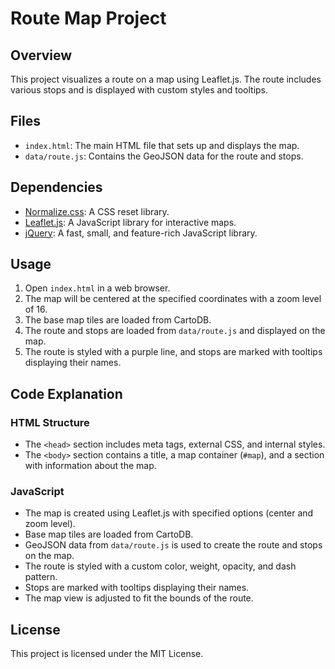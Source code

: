 # Route Map Project

## Overview

This project visualizes a route on a map using Leaflet.js. The route includes various stops and is displayed with custom styles and tooltips.

## Files

- `index.html`: The main HTML file that sets up and displays the map.
- `data/route.js`: Contains the GeoJSON data for the route and stops.

## Dependencies

- [Normalize.css](https://cdnjs.cloudflare.com/ajax/libs/normalize/5.0.0/normalize.css): A CSS reset library.
- [Leaflet.js](https://unpkg.com/leaflet@1.0.1/dist/leaflet.js): A JavaScript library for interactive maps.
- [jQuery](http://code.jquery.com/jquery-3.1.1.min.js): A fast, small, and feature-rich JavaScript library.

## Usage

1. Open `index.html` in a web browser.
2. The map will be centered at the specified coordinates with a zoom level of 16.
3. The base map tiles are loaded from CartoDB.
4. The route and stops are loaded from `data/route.js` and displayed on the map.
5. The route is styled with a purple line, and stops are marked with tooltips displaying their names.

## Code Explanation

### HTML Structure

- The `<head>` section includes meta tags, external CSS, and internal styles.
- The `<body>` section contains a title, a map container (`#map`), and a section with information about the map.

### JavaScript

- The map is created using Leaflet.js with specified options (center and zoom level).
- Base map tiles are loaded from CartoDB.
- GeoJSON data from `data/route.js` is used to create the route and stops on the map.
- The route is styled with a custom color, weight, opacity, and dash pattern.
- Stops are marked with tooltips displaying their names.
- The map view is adjusted to fit the bounds of the route.

## License

This project is licensed under the MIT License.
